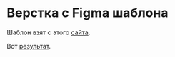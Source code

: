 # Верстка с Figma шаблона

Шаблон взят с этого [сайта](https://verstaem.online/blog/besplatnye-makety-figma-dlya-verstki-sajta/).

Вот [результат](file:///C:/Users/Professional/Desktop/%D0%BD%D0%B0%D0%B4%D0%BE/layouts%20from%20figma/castaway/index.html).
